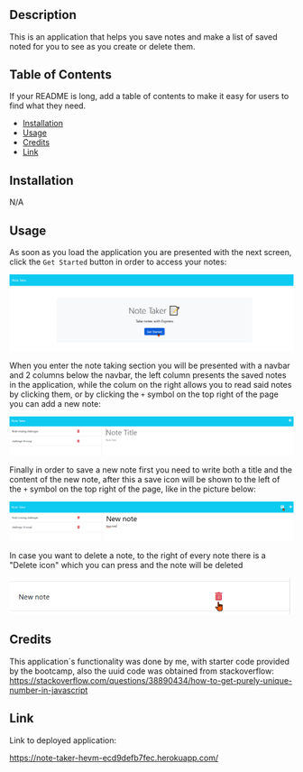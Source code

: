 # <Your-Project-Title>

## Description

This is an application that helps you save notes and make a list of saved noted for you to see as you create or delete them.

## Table of Contents

If your README is long, add a table of contents to make it easy for users to find what they need.

- [Installation](#installation)
- [Usage](#usage)
- [Credits](#credits)
- [Link](#link)

## Installation

N/A

## Usage

As soon as you load the application you are presented with the next screen, click the `Get Started` button in order to access your notes:

![Application Homepage](./public/assets/images/homepage.png)

When you enter the note taking section you will be presented with a navbar and 2 columns below the navbar, the left column presents the saved notes in the application, while the colum on the right allows you to read said notes by clicking them, or by clicking the `+` symbol on the top right of the page you can add a new note:

![Note-taker main page](./public/assets/images/note-taker.png)

Finally in order to save a new note first you need to write both a title and the content of the new note, after this a save icon will be shown to the left of the `+` symbol on the top right of the page, like in the picture below:

![Save new note](./public/assets/images/new-note.png)

In case you want to delete a note, to the right of every note there is a "Delete icon" which you can press and the note will be deleted

![Delete a note](./public/assets/images/delete-note.png)

## Credits

This application´s functionality was done by me, with starter code provided by the bootcamp, also the uuid code was obtained from stackoverflow:
https://stackoverflow.com/questions/38890434/how-to-get-purely-unique-number-in-javascript

## Link

Link to deployed application:

https://note-taker-hevm-ecd9defb7fec.herokuapp.com/
